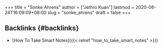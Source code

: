 +++
title = "Sonke Ahrens"
author = ["Jethro Kuan"]
lastmod = 2020-06-24T16:09:09+08:00
slug = "sonke_ahrens"
draft = false
+++

## Backlinks {#backlinks}

- [How To Take Smart Notes]({{< relref "how_to_take_smart_notes" >}})
